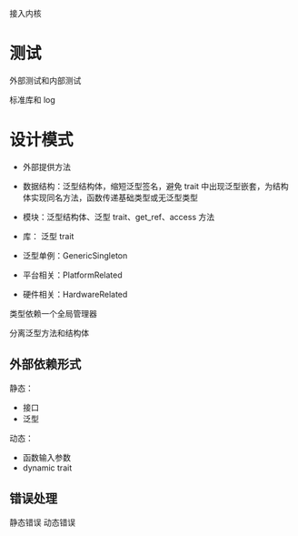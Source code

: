 接入内核

# 测试
外部测试和内部测试

标准库和 log

# 设计模式
- 外部提供方法

- 数据结构：泛型结构体，缩短泛型签名，避免 trait 中出现泛型嵌套，为结构体实现同名方法，函数传递基础类型或无泛型类型
- 模块：泛型结构体、泛型 trait、get_ref、access 方法
- 库： 泛型 trait

- 泛型单例：GenericSingleton
- 平台相关：PlatformRelated
- 硬件相关：HardwareRelated

类型依赖一个全局管理器

分离泛型方法和结构体

## 外部依赖形式
静态：
- 接口
- 泛型

动态：
- 函数输入参数
- dynamic trait

## 错误处理
静态错误
动态错误
